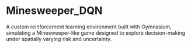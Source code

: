 # Minesweeper_DQN
A custom reinforcement learning environment built with Gymnasium, simulating a Minesweeper-like game designed to explore decision-making under spatially varying risk and uncertainty.
